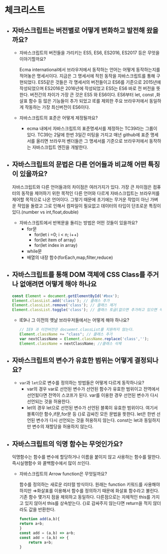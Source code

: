 # 체크리스트

- ## 자바스크립트는 버전별로 어떻게 변화하고 발전해 왔을까요?
    - 자바스크립트의 버전들을 가리키는 ES5, ES6, ES2016, ES2017 등은 무엇을 이야기할까요?
        
        Ecma international에서 브라우저에서 동작하는 언어는 어떻게 동작하는지를 적어놓은 명세서이다. 지금은 그 명세서에 적힌 동작을 자바스크립트를 통해 구현되었다. ES5같은 것들은 각 명세서의 버전들이고 ES6를 기준으로 2015년에 작성되었으며 ES2016은 2016년에 작성되었고 ES5는 ES6 바로 전 버전을 뜻한다. 버전간의 차이가 가장 큰 것은 ES5 와 ES6이다. ES6부터 let, const ,화살표 함수 등 많은 기능들이 추가 되었고 IE를 제외한 주요 브라우저에서 동일하게 작동하는 가장 최신버전이 ES6이다.
        
    - 자바스크립트의 표준은 어떻게 제정될까요?
        - ecma 내에서 자바스크립트의 표준명세서를 제정하는 TC39라는 그룹이 있다. TC39는 2달에 한번 3일간 미팅을 가지고 매년 github에 표준 명세서를 올리면 브라우저 벤더들은 그 명세서를 기준으로 브라우저에서 동작하는 자바스크립트 엔진을 개발한다.
- ## 자바스크립트의 문법은 다른 언어들과 비교해 어떤 특징이 있을까요?
    
    자바스크립트와 다른 언어들과의 차이점은 여러가지가 있다. 가장 큰 차이점은 컴퓨터의 동작을 제어하기 위한 목적인 다른 언어와 다르게 자바스크립트는 브라우저를 제어할 목적으로 나온 언어이다. 그렇기 때문에 초기에는 무거운 작업이 아닌 가벼운 작업을 돌렸고 그로 인해서 컴파일이 필요없고 데이터의 타입이 단조로운 특징이 있다.(number vs int,float,double)
    
    - 자바스크립트에서 반복문을 돌리는 방법은 어떤 것들이 있을까요?
        - for문
            - for(let i =0; i < n; i++)
            - for(let item of array)
            - for(let index in array)
        - while문
        - 배열의 내장 함수(forEach,map,filter,reduce)
- ## 자바스크립트를 통해 DOM 객체에 CSS Class를 주거나 없애려면 어떻게 해야 하나요
    
    ```javascript
    const Element = document.getElementById('#box');
    Element.classList.add('class'); // 클래스 추가
    Element.classList.remove('class'); // 클래스 제거
    Element.classList.toggle('class'); // 클래스 토글(없으면 추가하고 있으면 삭제)
    ```
    
    - IE9나 그 이전의 옛날 브라우저들에서는 어떻게 해야 하나요?
        
        ```javascript
        // IE9 과 이전버전은 docuemnt.classList를 지원하지 않는다.
        Element.className += "class"; // 클래스 추가
        var nextClassName = Element.className.replace('class','');
        Element.className = nextClassName; //클래스 삭제
        ```
        
- ## 자바스크립트의 변수가 유효한 범위는 어떻게 결정되나요?
    - `var`과 `let`으로 변수를 정의하는 방법들은 어떻게 다르게 동작하나요?
        - var의 경우 var로 선언된 변수가 선언된 함수가 유효한 범위이고 전역에서 선언됬다면 전역이 스코프가 된다. var를 이용한 경우 선언된 변수가 다시 선언되는 것을 허용한다.
        - let의 경우 let으로 선언된 변수가 선언된 블록이 유효한 범위이다. 여기서 블록이란 함수,if문,for문 등 {}로 감싸진 모든 문법을 뜻한다. let은 한번 선언된 변수가 다시 선언되는 것을 허용하지 않는다. const는 let과 동일하지만 변수의 재할당을 허용하지 않는다.
- ## 자바스크립트의 익명 함수는 무엇인가요?
    
    익명함수는 함수를 변수에 할당하거나 이름을 붙이지 않고 사용하는 함수를 말한다. 즉시실행함수 와 콜백함수에서 많이 쓰인다.
    
    - 자바스크립트의 Arrow function은 무엇일까요?
        
        함수를 정의하는 새로운 리터럴 방식이다. 원래는 function 키워드를 사용해야하지만 ⇒화살표를 이용해서 함수를 정의하기 때문에 화살표 함수라고 불린다. 기존 함수 몇가지 점을 제외하고 동일하다. 다른점으로는 자체적인 this를 가지고 있지 않아서 this를 상속받는다. {}로 감싸주지 않는다면 return을 적지 않더라도 값을 반환한다. 
        
        ```javascript
        function add(a,b){
        return a+b;
        }
        const add = (a,b) => a+b;
        const add = (a,b) => {
        	return a+b;
        }
        ```
